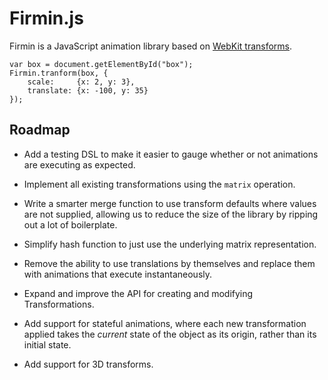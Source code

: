 Firmin.js
=========

Firmin is a JavaScript animation library based on [WebKit transforms][wkt].

    var box = document.getElementById("box");
    Firmin.tranform(box, {
        scale:     {x: 2, y: 3},
        translate: {x: -100, y: 35}
    });


Roadmap
-------

* Add a testing DSL to make it easier to gauge whether or not animations are
  executing as expected.
* Implement all existing transformations using the `matrix` operation.
* Write a smarter merge function to use transform defaults where values are not
  supplied, allowing us to reduce the size of the library by ripping out a lot
  of boilerplate.
* Simplify hash function to just use the underlying matrix representation.
* Remove the ability to use translations by themselves and replace them with
  animations that execute instantaneously.
* Expand and improve the API for creating and modifying Transformations.
* Add support for stateful animations, where each new transformation applied
  takes the _current_ state of the object as its origin, rather than its
  initial state.
* Add support for 3D transforms.

  [wkt]: http://webkit.org/blog/130/css-transforms/
